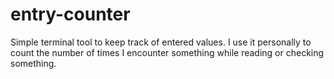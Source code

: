 # entry-counter
Simple terminal tool to keep track of entered values. I use it personally to count the number of times I encounter something while reading or checking something.
